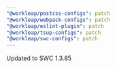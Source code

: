 ```yaml
---
"@workleap/postcss-configs": patch
"@workleap/webpack-configs": patch
"@workleap/eslint-plugin": patch
"@workleap/tsup-configs": patch
"@workleap/swc-configs": patch
---
```


Updated to SWC 1.3.85
